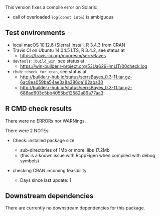This version fixes a compile error on Solaris:

* call of overloaded `log(const int&)` is ambiguous

## Test environments
* local macOS 10.12.6 (Sierra) install, R 3.4.3 from CRAN
* Travis CI on Ubuntu 14.04.5 LTS, R 3.4.2, see status at
    + <https://travis-ci.org/mooresm/serrsBayes>
* `devtools::build_win`, see status at
    + <https://win-builder.r-project.org/53Ua629HmLIT/00check.log>
* `rhub::check_for_cran`, see status at
    + <http://builder.r-hub.io/status/serrsBayes_0.3-11.tar.gz-6ac8ea059ba54ae3a8a386da162aba30>
    + <http://builder.r-hub.io/status/serrsBayes_0.3-11.tar.gz-686ad603c5bb4055bc12582a89a77aa3>

## R CMD check results
There were no ERRORs nor WARNings. 

There were 2 NOTEs:

* Check: installed package size 
    - sub-directories of 1Mb or more: libs 17.2Mb 
    - (this is a known issue with RcppEigen when compiled with debug symbols)

* checking CRAN incoming feasibility
    - Days since last update: 1

## Downstream dependencies
There are currently no downstream dependencies for this package.
